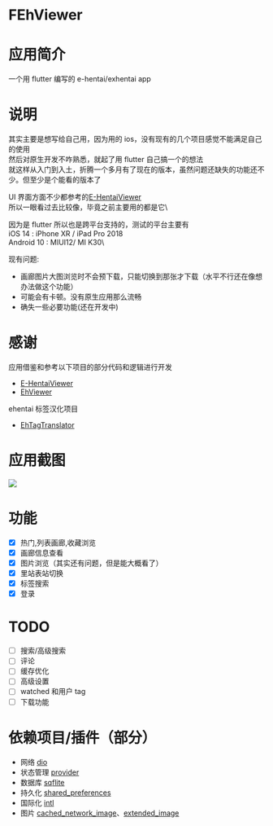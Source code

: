 # FEhViewer

# 应用简介

一个用 flutter 编写的 e-hentai/exhentai app

# 说明

其实主要是想写给自己用，因为用的 ios，没有现有的几个项目感觉不能满足自己的使用 \
然后对原生开发不咋熟悉，就起了用 flutter 自己搞一个的想法 \
就这样从入门到入土，折腾一个多月有了现在的版本，虽然问题还缺失的功能还不少。但至少是个能看的版本了

UI 界面方面不少都参考的[E-HentaiViewer](https://github.com/kayanouriko/E-HentaiViewer)\
所以一眼看过去比较像，毕竟之前主要用的都是它\

因为是 flutter 所以也是跨平台支持的，测试的平台主要有\
iOS 14 : iPhone XR / iPad Pro 2018\
Android 10 : MIUI12/ MI K30\

现有问题:

- 画廊图片大图浏览时不会预下载，只能切换到那张才下载（水平不行还在像想办法做这个功能）
- 可能会有卡顿。没有原生应用那么流畅
- 确失一些必要功能(还在开发中)

# 感谢

应用借鉴和参考以下项目的部分代码和逻辑进行开发

- [E-HentaiViewer](https://github.com/kayanouriko/E-HentaiViewer)
- [EhViewer](https://github.com/seven332/EhViewer)

ehentai 标签汉化项目

- [EhTagTranslator](https://github.com/Mapaler/EhTagTranslator)

# 应用截图

![](https://i.loli.net/2020/07/30/YnpIjzJDQ7mRg53.png)

# 功能

- [x] 热门,列表画廊,收藏浏览
- [x] 画廊信息查看
- [x] 图片浏览（其实还有问题，但是能大概看了）
- [x] 里站表站切换
- [x] 标签搜索
- [x] 登录

# TODO

- [ ] 搜索/高级搜索
- [ ] 评论
- [ ] 缓存优化
- [ ] 高级设置
- [ ] watched 和用户 tag
- [ ] 下载功能

# 依赖项目/插件（部分）

- 网络 [dio](https://pub.dev/packages/dio)
- 状态管理 [provider](https://pub.dev/packages/provider)
- 数据库 [sqflite](https://pub.dev/packages/sqflite)
- 持久化 [shared_preferences](https://pub.dev/packages/shared_preferences)
- 国际化 [intl](https://pub.dev/packages/intl)
- 图片 [cached_network_image](https://pub.dev/packages/cached_network_image)、[extended_image](https://pub.dev/packages/extended_image)

